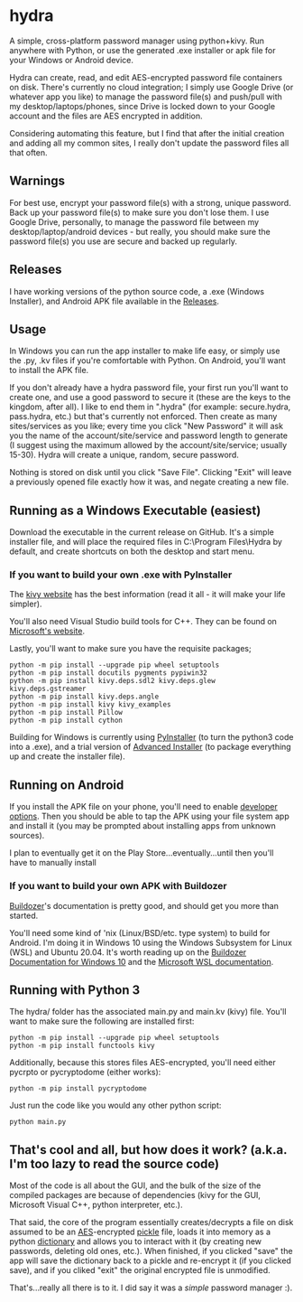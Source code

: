 # hydra
A simple, cross-platform password manager using python+kivy. Run anywhere with Python, or use the generated .exe installer or apk file for your Windows or Android device. 

Hydra can create, read, and edit AES-encrypted password file containers on disk. There's currently no cloud integration; I simply use Google Drive (or whatever app you like) to manage the password file(s) and push/pull with my desktop/laptops/phones, since Drive is locked down to your Google account and the files are AES encrypted in addition.

Considering automating this feature, but I find that after the initial creation and adding all my common sites, I really don't update the password files all that often. 

## Warnings
For best use, encrypt your password file(s) with a strong, unique password. Back up your password file(s) to make sure you don't lose them. I use Google Drive, personally, to manage the password file between my desktop/laptop/android devices - but really, you should make sure the password file(s) you use are secure and backed up regularly. 

## Releases
I have working versions of the python source code, a .exe (Windows Installer), and Android APK file available in the [Releases](https://github.com/chaosandcarbs/hydra/releases). 

## Usage
In Windows you can run the app installer to make life easy, or simply use the .py, .kv files if you're comfortable with Python. 
On Android, you'll want to install the APK file. 

If you don't already have a hydra password file, your first run you'll want to create one, and use a good password to secure it (these are the keys to the kingdom, after all). I like to end them in ".hydra" (for example: secure.hydra, pass.hydra, etc.) but that's currently not enforced. Then create as many sites/services as you like; every time you click "New Password" it will ask you the name of the account/site/service and password length to generate (I suggest using the maximum allowed by the account/site/service; usually 15-30). Hydra will create a unique, random, secure password.

Nothing is stored on disk until you click "Save File". Clicking "Exit" will leave a previously opened file exactly how it was, and negate creating a new file. 

## Running as a Windows Executable (easiest)
Download the executable in the current release on GitHub. It's a simple installer file, and will place the required files in C:\Program Files\Hydra by default, and create shortcuts on both the desktop and start menu.

### If you want to build your own .exe with PyInstaller
The [kivy website](https://kivy.org/doc/stable/guide/packaging-windows.html) has the best information (read it all - it will make your life simpler). 

You'll also need Visual Studio build tools for C++. They can be found on [Microsoft's website](https://visualstudio.microsoft.com/downloads/).

Lastly, you'll want to make sure you have the requisite packages;
```
python -m pip install --upgrade pip wheel setuptools
python -m pip install docutils pygments pypiwin32 
python -m pip install kivy.deps.sdl2 kivy.deps.glew kivy.deps.gstreamer
python -m pip install kivy.deps.angle
python -m pip install kivy kivy_examples
python -m pip install Pillow
python -m pip install cython
```

Building for Windows is currently using [PyInstaller](https://pyinstaller.org/en/stable/) (to turn the python3 code into a .exe), and a trial version of [Advanced Installer](https://www.advancedinstaller.com/) (to package everything up and create the installer file).

## Running on Android
If you install the APK file on your phone, you'll need to enable [developer options](https://developer.android.com/studio/debug/dev-options). Then you should be able to tap the APK using your file system app and install it (you may be prompted about installing apps from unknown sources). 

I plan to eventually get it on the Play Store...eventually...until then you'll have to manually install

### If you want to build your own APK with Buildozer
[Buildozer](https://buildozer.readthedocs.io/en/latest/ )'s documentation is pretty good, and should get you more than started.

You'll need some kind of 'nix (Linux/BSD/etc. type system) to build for Android. I'm doing it in Windows 10 using the Windows Subsystem for Linux (WSL) and Ubuntu 20.04. It's worth reading up on the [Buildozer Documentation for Windows 10](https://buildozer.readthedocs.io/en/latest/installation.html#targeting-android ) and the [Microsoft WSL documentation](https://docs.microsoft.com/en-us/windows/wsl/install).

## Running with Python 3
The hydra/ folder has the associated main.py and main.kv  (kivy) file. You'll want to make sure the following are installed first:

```
python -m pip install --upgrade pip wheel setuptools
python -m pip install functools kivy
```

Additionally, because this stores files AES-encrypted, you'll need either pycrpto or pycryptodome (either works):
```
python -m pip install pycryptodome
```

Just run the code like you would any other python script:
```
python main.py
```

## That's cool and all, but how does it work? (a.k.a. I'm too lazy to read the source code)
Most of the code is all about the GUI, and the bulk of the size of the compiled packages are because of dependencies (kivy for the GUI, Microsoft Visual C++, python interpreter, etc.). 

That said, the core of the program essentially creates/decrypts a file on disk assumed to be an [AES](https://en.wikipedia.org/wiki/Advanced_Encryption_Standard)-encrypted [pickle](https://docs.python.org/3/library/pickle.html) file, loads it into memory as a python [dictionary](https://docs.python.org/3/tutorial/datastructures.html#dictionaries) and allows you to interact with it (by creating new passwords, deleting old ones, etc.). When finished, if you clicked "save" the app will save the dictionary back to a pickle and re-encrypt it (if you clicked save), and if you cliked "exit" the original encrypted file is unmodified. 

That's...really all there is to it. I did say it was a *simple* password manager :). 
